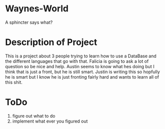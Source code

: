 # Waynes-World
A sphincter says what?

# Description of Project
This is a project about 3 people trying to learn 
how to use a DataBase and the different languages
that go with that. Falicia is going to ask a lot
of question so be nice and help. Austin seems
to know what hes doing but I think that is just
a front, but he is still smart. Justin is writing 
this so hopfully he is smart but I know he is just 
fronting fairly hard and wants to learn all of this shit.

# ToDo
1. figure out what to do
2. implement what ever you figured out
